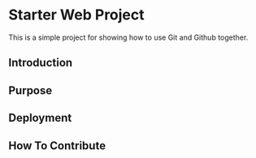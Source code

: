 # Starter Web Project

This is a simple project for showing how to use Git and Github together.

## Introduction

## Purpose

## Deployment

## How To Contribute